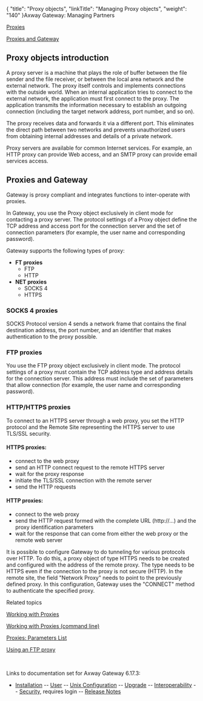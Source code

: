 {
    "title": "Proxy objects",
    "linkTitle": "Managing Proxy objects",
    "weight": "140"
}<span class="mc-variable axway_variables.Component_Long_Name variable">Axway Gateway</span>: Managing Partners

[Proxies](#overview)

[Proxies and Gateway](#Proxies_and_Gateway)

<span id="overview"></span>

## Proxy objects introduction

A proxy server is a machine that plays the role of buffer between the file sender and the file receiver, or between the local area network and the external network. The proxy itself controls and implements connections with the outside world. When an internal application tries to connect to the external network, the application must first connect to the proxy. The application transmits the information necessary to establish an outgoing connection (including the target network address, port number, and so on).

The proxy receives data and forwards it via a different port. This eliminates the direct path between two networks and prevents unauthorized users from obtaining internal addresses and details of a private network.

Proxy servers are available for common Internet services. For example, an HTTP proxy can provide Web access, and an SMTP proxy can provide email services access.

<span id="Proxies_and_Gateway"></span>

## Proxies and Gateway

Gateway is proxy compliant and integrates functions to inter-operate with proxies.

In Gateway, you use the Proxy object exclusively in client mode for contacting a proxy server. The protocol settings of a Proxy object define the TCP address and access port for the connection server and the set of connection parameters (for example, the user name and corresponding password).

Gateway supports the following types of proxy:

-   <span style="font-weight: bold;">FT proxies</span>
    -   FTP
    -   HTTP
-   <span style="font-weight: bold;">NET proxies</span>
    -   SOCKS 4
    -   HTTPS

### SOCKS 4 proxies

SOCKS Protocol version 4 sends a network frame that contains the final destination address, the port number, and an identifier that makes authentication to the proxy possible.

### FTP proxies

You use the FTP proxy object exclusively in client mode. The protocol settings of a proxy must contain the TCP address type and address details for the connection server. This address must include the set of parameters that allow connection (for example, the user name and corresponding password).

### HTTP/HTTPS proxies

To connect to an HTTPS server through a web proxy, you set the HTTP protocol and the Remote Site representing the HTTPS server to use TLS/SSL security.

#### HTTPS proxies:

-   connect to the web proxy
-   send an HTTP connect request to the remote HTTPS server
-   wait for the proxy response
-   initiate the TLS/SSL connection with the remote server
-   send the HTTP requests

#### HTTP proxies:

-   connect to the web proxy
-   send the HTTP request formed with the complete URL (http://…) and the proxy identification parameters
-   wait for the response that can come from either the web proxy or the remote web server

It is possible to configure Gateway to do tunneling for various protocols over HTTP. To do this, a proxy object of type HTTPS needs to be created and configured with the address of the remote proxy. The type needs to be HTTPS even if the connection to the proxy is not secure (HTTP). In the remote site, the field "Network Proxy" needs to point to the previously defined proxy. In this configuration, Gateway uses the "CONNECT" method to authenticate the specified proxy.

Related topics

[Working with Proxies](managing_proxies)

[Working with Proxies (command line)](managing_proxies_cli)

[Proxies: Parameters List](managing_proxies_cli/proxies_parameter_list)

[Using an FTP proxy](../../protocols_about/ftp_about/ftp_using_proxy)

 

Links to documentation set for Axway Gateway <span class="mc-variable axway_variables.Release_Number variable">6.17.3</span>:

-   [Installation](/bundle/Gateway_6173_InstallationGuide_allOS_en_HTML5/page/Content/start_page.htm) -- [User](/bundle/Gateway_6173_UsersGuide_allOS_en_HTML5/page/Content/start_page.htm) -- [Unix Configuration](/bundle/Gateway_6173_ConfigurationGuide_UNIX_en_HTML5/page/Content/start_page.htm) -- [Upgrade](/bundle/Gateway_6173_UpgradeGuide_allOS_en_HTML5/page/Content/start_page.htm) -- [Interoperability](/bundle/Gateway_6173_InteroperabilityGuide_allOS_en_HTML5/page/Content/start_page.htm) -- [Security](/bundle/Gateway_6173_SecurityGuide_allOS_en_HTML5/page/Content/start_page.htm), requires login -- [Release Notes](/bundle/Gateway_6173_ReleaseNotes_allOS_en_HTML5/page/Content/Gateway_ReleaseNotes_allOS_en.htm)
